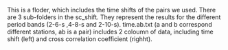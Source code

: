 This is a floder, which includes the time shifts of the pairs we used. There are 3 sub-folders in the sc_shift. They represent the results for the different period bands (2-6-s ,4-8-s and 2-10-s).
time.ab.txt (a and b correspond different stations, ab is a pair) includes 2 coloumn of data, including time shift (left) and cross correlation coefficient (righht).
